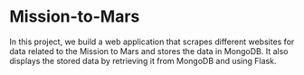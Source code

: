 # Mission-to-Mars
  In this project, we build a web application that scrapes  different websites for data related to the Mission to Mars and stores the data in MongoDB. It also displays the stored data by retrieving it from MongoDB and using Flask.

